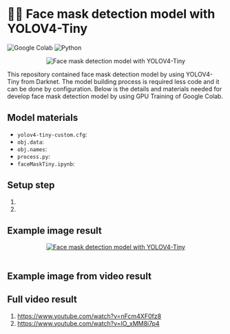 # ✍🏻 Face mask detection model with YOLOV4-Tiny

![Google Colab](https://img.shields.io/badge/Editor-Google%20Colab-brightgreen)
![Python](https://img.shields.io/badge/Code-Python-blue)

<p align="center">
  <img src="https://www.surveillance-video.com/media/catalog/product/cache/c01a9be670ea9db53792e63d854bd9d2/image/1304310da6/samsung-op-a2fmd-01-face-mask-detection-application-op-a2fmd-01.jpg" alt="Face mask detection model with YOLOV4-Tiny"/>
</p>

This repository contained face mask detection model by using YOLOV4-Tiny from Darknet. The model building process is required less code and it can be done by configuration. Below is the details and materials needed for develop face mask detection model by using GPU Training of Google Colab.

## Model materials
* `yolov4-tiny-custom.cfg`:
* `obj.data`:
* `obj.names`:
* `process.py`:
* `faceMaskTiny.ipynb`:

## Setup step
1. 
2. 

## Example image result
<p align="center">
<a href="https://postimages.org/" target="_blank"><img src="https://i.postimg.cc/9FQf7Kyd/1.png" alt="Face mask detection model with YOLOV4-Tiny"/></a><br/><br/>
</p>

## Example image from video result

## Full video result
1. https://www.youtube.com/watch?v=nFcm4XF0fz8
2. https://www.youtube.com/watch?v=lO_xMM8i7p4
